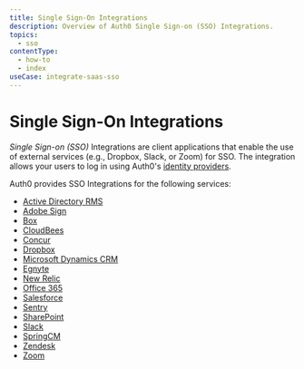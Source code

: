 ```yaml
---
title: Single Sign-On Integrations
description: Overview of Auth0 Single Sign-on (SSO) Integrations.
topics:
  - sso
contentType:
  - how-to
  - index
useCase: integrate-saas-sso
---
```


# Single Sign-On Integrations

<dfn data-key="single-sign-on">Single Sign-on (SSO)</dfn> Integrations are client applications that enable the use of external services (e.g., Dropbox, Slack, or Zoom) for SSO. The integration allows your users to log in using Auth0's [identity providers](/identityproviders).

Auth0 provides SSO Integrations for the following services:

- [Active Directory RMS](/integrations/sso/ad-rms)
- [Adobe Sign](/integrations/sso/adobe-sign)
- [Box](/integrations/sso/box)
- [CloudBees](/integrations/sso/cloudbees)
- [Concur](/integrations/sso/concur)
- [Dropbox](/integrations/sso/dropbox)
- [Microsoft Dynamics CRM](/integrations/sso/dynamics-crm)
- [Egnyte](/integrations/sso/egnyte)
- [New Relic](/integrations/sso/new-relic)
- [Office 365](/integrations/sso/office-365)
- [Salesforce](/integrations/sso/salesforce)
- [Sentry](/integrations/sso/sentry)
- [SharePoint](/integrations/sso/sharepoint)
- [Slack](/integrations/sso/slack)
- [SpringCM](/integrations/sso/springcm)
- [Zendesk](/integrations/sso/zendesk)
- [Zoom](/integrations/sso/zoom)